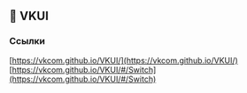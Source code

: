 ## 🌄 VKUI

### Ссылки

[https://vkcom.github.io/VKUI/](https://vkcom.github.io/VKUI/)
[https://vkcom.github.io/VKUI/#/Switch](https://vkcom.github.io/VKUI/#/Switch)
